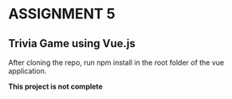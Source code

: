 # ASSIGNMENT 5  
## Trivia Game using Vue.js
After cloning the repo, run npm install in the root folder of the vue application.

**This project is not complete**
